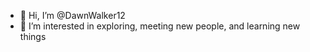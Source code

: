 - 👋 Hi, I’m @DawnWalker12
- 👀 I’m interested in exploring, meeting new people, and learning new things


<!---
DawnWalker12/DawnWalker12 is a ✨ special ✨ repository because its `README.md` (this file) appears on your GitHub profile.
You can click the Preview link to take a look at your changes.
--->
